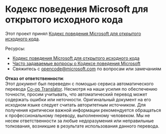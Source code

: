 <!--
CO_OP_TRANSLATOR_METADATA:
{
  "original_hash": "c06b12caf3c901eb3156e3dd5b0aea56",
  "translation_date": "2025-07-09T05:43:47+00:00",
  "source_file": "CODE_OF_CONDUCT.md",
  "language_code": "ru"
}
-->
# Кодекс поведения Microsoft для открытого исходного кода

Этот проект принял [Кодекс поведения Microsoft для открытого исходного кода](https://opensource.microsoft.com/codeofconduct/).

Ресурсы:

- [Кодекс поведения Microsoft для открытого исходного кода](https://opensource.microsoft.com/codeofconduct/)
- [Часто задаваемые вопросы о Кодексе поведения Microsoft](https://opensource.microsoft.com/codeofconduct/faq/)
- Свяжитесь с [opencode@microsoft.com](mailto:opencode@microsoft.com) по вопросам или замечаниям

**Отказ от ответственности**:  
Этот документ был переведен с помощью сервиса автоматического перевода [Co-op Translator](https://github.com/Azure/co-op-translator). Несмотря на наши усилия по обеспечению точности, просим учитывать, что автоматический перевод может содержать ошибки или неточности. Оригинальный документ на его исходном языке следует считать авторитетным источником. Для получения критически важной информации рекомендуется обращаться к профессиональному переводу, выполненному человеком. Мы не несем ответственности за любые недоразумения или неправильные толкования, возникшие в результате использования данного перевода.